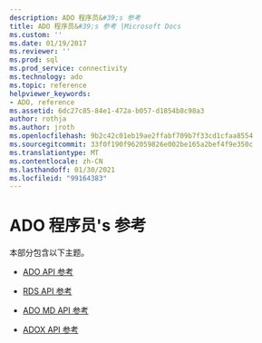 ```yaml
---
description: ADO 程序员&#39;s 参考
title: ADO 程序员&#39;s 参考 |Microsoft Docs
ms.custom: ''
ms.date: 01/19/2017
ms.reviewer: ''
ms.prod: sql
ms.prod_service: connectivity
ms.technology: ado
ms.topic: reference
helpviewer_keywords:
- ADO, reference
ms.assetid: 6dc27c85-84e1-472a-b057-d1854b8c98a3
author: rothja
ms.author: jroth
ms.openlocfilehash: 9b2c42c01eb19ae2ffabf709b7f33cd1cfaa8554
ms.sourcegitcommit: 33f0f190f962059826e002be165a2bef4f9e350c
ms.translationtype: MT
ms.contentlocale: zh-CN
ms.lasthandoff: 01/30/2021
ms.locfileid: "99164383"
---
```

# <a name="ado-programmer39s-reference"></a>ADO 程序员&#39;s 参考
本部分包含以下主题。  
  
-   [ADO API 参考](./ado-api/ado-api-reference.md)  
  
-   [RDS API 参考](./rds-api/rds-api-reference.md)  
  
-   [ADO MD API 参考](./ado-md-api/ado-md-object-model.md)  
  
-   [ADOX API 参考](./adox-api/adox-object-model.md)
